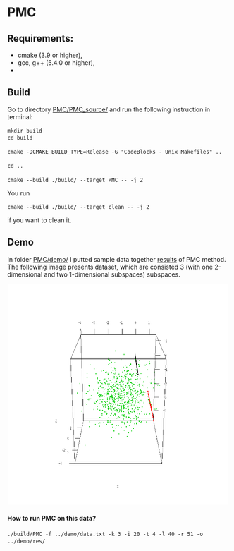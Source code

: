 # PMC

## Requirements:
* cmake (3.9 or higher),
* gcc, g++ (5.4.0 or higher),
*
## Build

Go to directory [PMC/PMC_source/](https://github.com/lstruski/PMC/tree/master/PMC_source) and run the following instruction in terminal:

```
mkdir build
cd build

cmake -DCMAKE_BUILD_TYPE=Release -G "CodeBlocks - Unix Makefiles" ..

cd ..

cmake --build ./build/ --target PMC -- -j 2
```
You run
```
cmake --build ./build/ --target clean -- -j 2
```
if you want to clean it.

## Demo

In folder [PMC/demo/](https://github.com/lstruski/PMC/tree/master/demo) I putted sample data together [results](https://github.com/lstruski/PMC/tree/master/demo/res) of PMC method. The following image presents dataset, which are consisted 3 (with one 2-dimensional and two 1-dimensional subspaces) subspaces.

<p align="center">
<img src="https://github.com/lstruski/PMC/blob/master/demo/orig_data.gif" width="500" height="500" />
</p>

#### How to run PMC on this data?
```
./build/PMC -f ../demo/data.txt -k 3 -i 20 -t 4 -l 40 -r 51 -o ../demo/res/
```

